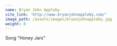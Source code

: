 ```yaml
---
name: Bryan John Appleby
site_link: 'http://www.bryanjohnappleby.com/'
image_path: /assets/images/bryanjohnappleby.jpg
weight: 8
---
```



Song "Honey Jars"